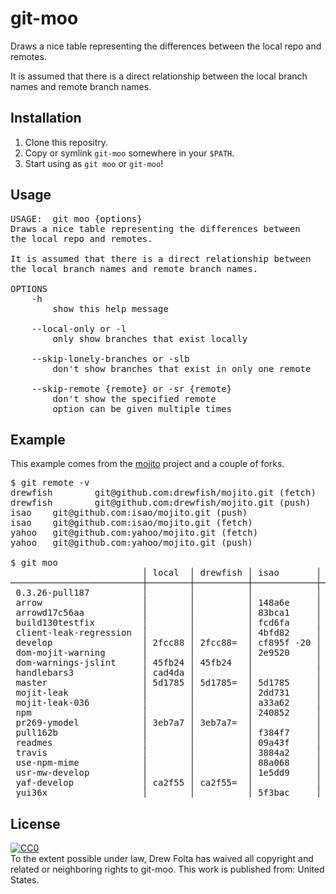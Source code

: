 git-moo
=======

Draws a nice table representing the differences between the local repo and remotes.

It is assumed that there is a direct relationship between the local branch names and remote branch names.


## Installation
1. Clone this repositry.
2. Copy or symlink `git-moo` somewhere in your `$PATH`.
3. Start using as `git moo` or `git-moo`!


## Usage
<pre>
USAGE:  git moo {options}
Draws a nice table representing the differences between
the local repo and remotes.

It is assumed that there is a direct relationship between
the local branch names and remote branch names.

OPTIONS
    -h
        show this help message

    --local-only or -l
        only show branches that exist locally

    --skip-lonely-branches or -slb
        don't show branches that exist in only one remote

    --skip-remote {remote} or -sr {remote}
        don't show the specified remote
        option can be given multiple times
</pre>


## Example
This example comes from the [mojito](https://github.com/yahoo/mojito) project and a couple of forks.

<pre>
$ git remote -v
drewfish        git@github.com:drewfish/mojito.git (fetch)
drewfish        git@github.com:drewfish/mojito.git (push)
isao    git@github.com:isao/mojito.git (push)
isao    git@github.com:isao/mojito.git (fetch)
yahoo   git@github.com:yahoo/mojito.git (fetch)
yahoo   git@github.com:yahoo/mojito.git (push)

$ git moo
                         │ local  │ drewfish │ isao       │ yahoo     
─────────────────────────┼────────┼──────────┼────────────┼───────────
 0.3.26-pull187          │        │          │            │ b1036f    
 arrow                   │        │          │ 148a6e     │           
 arrowd17c56aa           │        │          │ 83bca1     │           
 build130testfix         │        │          │ fcd6fa     │           
 client-leak-regression  │        │          │ 4bfd82     │           
 develop                 │ 2fcc88 │ 2fcc88=  │ cf895f -20 │ 29e030 +9 
 dom-mojit-warning       │        │          │ 2e9520     │           
 dom-warnings-jslint     │ 45fb24 │ 45fb24   │            │           
 handlebars3             │ cad4da │          │            │           
 master                  │ 5d1785 │ 5d1785=  │ 5d1785     │ 5d1785    
 mojit-leak              │        │          │ 2dd731     │           
 mojit-leak-036          │        │          │ a33a62     │ a33a62    
 npm                     │        │          │ 240852     │           
 pr269-ymodel            │ 3eb7a7 │ 3eb7a7=  │            │           
 pull162b                │        │          │ f384f7     │           
 readmes                 │        │          │ 09a43f     │           
 travis                  │        │          │ 3884a2     │           
 use-npm-mime            │        │          │ 88a068     │           
 usr-mw-develop          │        │          │ 1e5dd9     │           
 yaf-develop             │ ca2f55 │ ca2f55=  │            │           
 yui36x                  │        │          │ 5f3bac     │ 5f3bac    
</pre>


## License

<a rel="license" href="http://creativecommons.org/publicdomain/zero/1.0/"><img src="http://i.creativecommons.org/p/zero/1.0/88x31.png" style="border-style: none;" alt="CC0" /></a><br />
To the extent possible under law, Drew Folta has waived all copyright and related or neighboring rights to git-moo.
This work is published from: United States.


